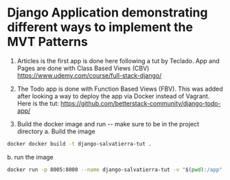 # Django Application demonstrating different ways to implement the MVT Patterns

1. Articles is the first app is done here following a tut by Teclado.  App and Pages are done with Class Based Views (CBV)
https://www.udemy.com/course/full-stack-django/

2. The Todo app is done with Function Based Views (FBV).  This was added after looking a way to deploy the app via Docker instead of Vagrant.  Here is the tut:
https://github.com/betterstack-community/django-todo-app/


3. Build the docker image and run -- make sure to be in the project directory
  a. Build the image 
  ``` bash
  docker docker build -t django-salvatierra-tut . 
  ```
  b. run the image
  ``` bash
  docker run -p 8005:8000 --name django-salvatierra-tut -v "$(pwd):/app" django-salvatierra-tut
  ```
